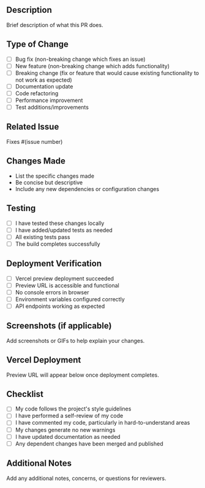 ## Description
Brief description of what this PR does.

## Type of Change
- [ ] Bug fix (non-breaking change which fixes an issue)
- [ ] New feature (non-breaking change which adds functionality)
- [ ] Breaking change (fix or feature that would cause existing functionality to not work as expected)
- [ ] Documentation update
- [ ] Code refactoring
- [ ] Performance improvement
- [ ] Test additions/improvements

## Related Issue
Fixes #(issue number)

## Changes Made
- List the specific changes made
- Be concise but descriptive
- Include any new dependencies or configuration changes

## Testing
- [ ] I have tested these changes locally
- [ ] I have added/updated tests as needed
- [ ] All existing tests pass
- [ ] The build completes successfully

## Deployment Verification
- [ ] Vercel preview deployment succeeded
- [ ] Preview URL is accessible and functional
- [ ] No console errors in browser
- [ ] Environment variables configured correctly
- [ ] API endpoints working as expected

## Screenshots (if applicable)
Add screenshots or GIFs to help explain your changes.

## Vercel Deployment
<!-- Vercel will automatically comment with preview URL -->
Preview URL will appear below once deployment completes.

## Checklist
- [ ] My code follows the project's style guidelines
- [ ] I have performed a self-review of my code
- [ ] I have commented my code, particularly in hard-to-understand areas
- [ ] My changes generate no new warnings
- [ ] I have updated documentation as needed
- [ ] Any dependent changes have been merged and published

## Additional Notes
Add any additional notes, concerns, or questions for reviewers.